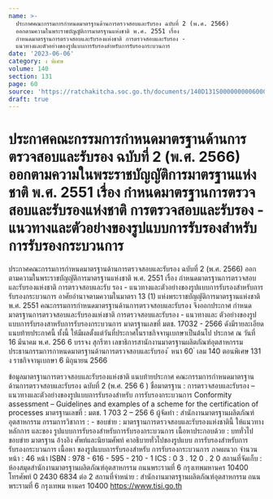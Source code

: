 ```yaml
---
name: >-
  ประกาศคณะกรรมการกำหนดมาตรฐานด้านการตรวจสอบและรับรอง ฉบับที่ 2 (พ.ศ. 2566)
  ออกตามความในพระราชบัญญัติการมาตรฐานแห่งชาติ พ.ศ. 2551 เรื่อง
  กำหนดมาตรฐานการตรวจสอบและรับรองแห่งชาติ การตรวจสอบและรับรอง -
  แนวทางและตัวอย่างของรูปแบบการรับรองสำหรับการรับรองกระบวนการ
date: '2023-06-06'
category: ง พิเศษ
volume: 140
section: 131
page: 60
source: 'https://ratchakitcha.soc.go.th/documents/140D131S0000000006000.pdf'
draft: true
---
```


# ประกาศคณะกรรมการกำหนดมาตรฐานด้านการตรวจสอบและรับรอง ฉบับที่ 2 (พ.ศ. 2566) ออกตามความในพระราชบัญญัติการมาตรฐานแห่งชาติ พ.ศ. 2551 เรื่อง กำหนดมาตรฐานการตรวจสอบและรับรองแห่งชาติ การตรวจสอบและรับรอง - แนวทางและตัวอย่างของรูปแบบการรับรองสำหรับการรับรองกระบวนการ

ประกาศคณะกรรมการกำหนดมาตรฐานด้านการตรวจสอบและรับรอง ฉบับที่ 2 (พ.ศ. 2566) ออกตามความในพระราชบัญญัติการมาตรฐานแห่งชาติ พ.ศ. 2551 เรื่อง กำหนดมาตรฐานการตรวจสอบและรับรองแห่งชาติ การตรวจสอบและรับ รอง - แนวทางและตัวอย่างของรูปแบบการรับรองสำหรับการรับรองกระบวนการ อาศัยอำนาจตามความในมาตรา 13 (1) แห่งพระราชบัญญัติการมาตรฐานแห่งชาติ พ.ศ. 2551 คณะกรรมการกำหนดมาตรฐานด้านการตรวจสอบและรับรอง จึงออกประกาศ กำหนดมาตรฐานการตรวจสอบและรับรองแห่งชาติ การตรวจสอบและรับรอง - แนวทางและ ตัวอย่างของรูปแบบการรับรองสาหรับการรับรองกระบวนการ มาตรฐานเลขที่ มตช. 17032 - 2566 ดังมีรายละเอียดแนบท้ายประกาศนี้ ทั้งนี้ ให้มีผลตั้งแต่วันที่ประกาศในราชกิจจานุเบกษาเป็นต้นไป ประกาศ ณ วันที่ 16 มีนาคม พ.ศ. 256 6 บรรจง สุกรีฑา เลขาธิการสานักงานมาตรฐานผลิตภัณฑ์อุตสาหกรรม ประธานกรรมการกาหนดมาตรฐานด้านการตรวจสอบและรับรอง ้ หนา 60 ่ เลม 140 ตอนพิเศษ 131 ง ราชกิจจานุเบกษา 6 มิถุนายน 2566

ข้อมูลมาตรฐานการตรวจสอบและรับรองแห่งชาติ แนบท้ายประกาศ คณะกรรมการกำหนดมาตรฐานด้านการตรวจสอบและรับรอง ฉบับที่ 2 (พ.ศ. 256 6 ) ชื่อมาตรฐาน : การตรวจสอบและรับรอง – แนวทางและตัวอย่างของรูปแบบการรับรองสำหรับ การรับรองกระบวนการ Conformity assessment – Guidelines and examples of a scheme for the certification of processes มาตรฐานเลขที่ : มตช. 1 703 2 – 256 6 ผู้จัดทำ : สำนักงานมาตรฐานผลิตภัณฑ์อุตสาหกรรม กรรมการวิชาการ : - ขอบข่าย : มาตรฐานการตรวจสอบและรับรองแห่งชาตินี้ ให้แนวทาง หลักการ และของ รูปแบบการรับรองสำหรับการรับรองกระบวนการ เนื้อหาประกอบด้วย : บททั่วไป ขอบข่าย มาตรฐาน อ้างอิง ศัพท์และนิยามศัพท์ คาอธิบายทั่วไปของรูปแบบ การรับรองสำหรับการรับรองกระบวนการ เนื้อหา ของรูปแบบการรับรองสำหรับ การรับรองกระบวนการ ภาคผนวก จำนวนหน้า : 46 หน้า ISBN : 978 - 616 - 595 - 210 - 1 ICS : 0 3 . 12 0 . 2 0 สถานที่จัดเก็บ : ห้องสมุดสำนักงานมาตรฐานผลิตภัณฑ์อุตสาหกรรม ถนนพระรามที่ 6 กรุงเทพมหานคร 10400 โทรศัพท์ 0 2430 6834 ต่อ 2 สถานที่จำหน่าย : สำนักงานมาตรฐานผลิตภัณฑ์อุตสาหกรรม ถนนพระรามที่ 6 กรุงเทพม หานคร 10400 https://www.tisi.go.th
